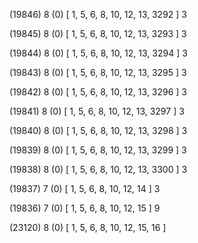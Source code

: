 (19846) 8 (0) [ 1, 5, 6, 8, 10, 12, 13, 3292 ] 3 


(19845) 8 (0) [ 1, 5, 6, 8, 10, 12, 13, 3293 ] 3 


(19844) 8 (0) [ 1, 5, 6, 8, 10, 12, 13, 3294 ] 3 


(19843) 8 (0) [ 1, 5, 6, 8, 10, 12, 13, 3295 ] 3 


(19842) 8 (0) [ 1, 5, 6, 8, 10, 12, 13, 3296 ] 3 


(19841) 8 (0) [ 1, 5, 6, 8, 10, 12, 13, 3297 ] 3 


(19840) 8 (0) [ 1, 5, 6, 8, 10, 12, 13, 3298 ] 3 


(19839) 8 (0) [ 1, 5, 6, 8, 10, 12, 13, 3299 ] 3 


(19838) 8 (0) [ 1, 5, 6, 8, 10, 12, 13, 3300 ] 3 


(19837) 7 (0) [ 1, 5, 6, 8, 10, 12, 14 ] 3 


(19836) 7 (0) [ 1, 5, 6, 8, 10, 12, 15 ] 9 


(23120) 8 (0) [ 1, 5, 6, 8, 10, 12, 15, 16 ]  

